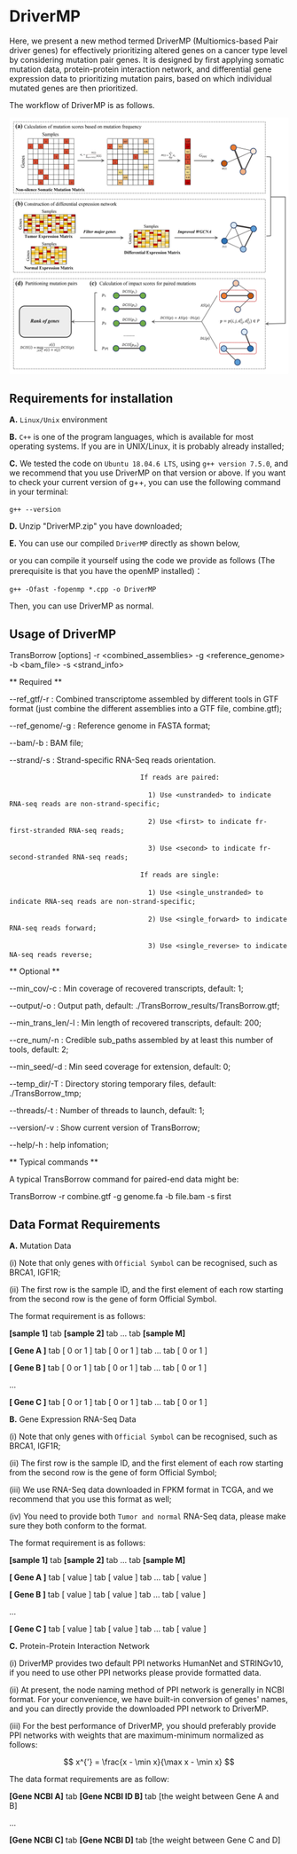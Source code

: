 # DriverMP

Here, we present a new method termed DriverMP (Multiomics-based Pair driver genes) for effectively prioritizing altered genes on a cancer type level by considering mutation pair genes. It is designed by first applying somatic mutation data, protein-protein interaction network, and differential gene expression data to prioritizing mutation pairs, based on which individual mutated genes are then prioritized.

The workflow of DriverMP is as follows.

![Workflow of DriverMP](./images/Workflow.png)

	
## Requirements for installation

**A.** `Linux/Unix` environment


**B.** `C++` is one of the program languages, which is available for most operating systems. If you are in UNIX/Linux, it is probably already installed;


**C.** We tested the code on `Ubuntu 18.04.6 LTS`, using `g++ version 7.5.0`, and we recommend that you use DriverMP on that version or above. If you want to check your current version of g++, you can use the following command in your terminal:


`g++ --version`


**D.** Unzip "DriverMP.zip" you have downloaded;


**E.** You can use our compiled `DriverMP` directly as shown below, 


or you can compile it yourself using the code we provide as follows (The prerequisite is that you have the openMP installed)：


`g++ -Ofast -fopenmp *.cpp -o DriverMP`


Then, you can use DriverMP as normal.

## Usage of DriverMP
		
  TransBorrow [options] -r <combined_assemblies> -g <reference_genome> -b <bam_file> -s <strand_info>

** Required **

  --ref_gtf/-r <string>        : Combined transcriptome assembled by different tools in GTF format (just combine the different assemblies into a GTF file, combine.gtf);

  --ref_genome/-g <string>     : Reference genome in FASTA format;

  --bam/-b <string>            : BAM file;

  --strand/-s <string>         : Strand-specific RNA-Seq reads orientation.

                                     If reads are paired:

                                       1) Use <unstranded> to indicate RNA-seq reads are non-strand-specific;

                                       2) Use <first> to indicate fr-first-stranded RNA-seq reads;

                                       3) Use <second> to indicate fr-second-stranded RNA-seq reads;

                                     If reads are single:

                                       1) Use <single_unstranded> to indicate RNA-seq reads are non-strand-specific;

                                       2) Use <single_forward> to indicate RNA-seq reads forward;

                                       3) Use <single_reverse> to indicate NA-seq reads reverse;

** Optional **

  --min_cov/-c <float>         : Min coverage of recovered transcripts, default: 1;

  --output/-o <string>         : Output path, default: ./TransBorrow_results/TransBorrow.gtf;

  --min_trans_len/-l <int>     : Min length of recovered transcripts, default: 200;

  --cre_num/-n <int>           : Credible sub_paths assembled by at least this number of tools, default: 2;

  --min_seed/-d <float>        : Min seed coverage for extension, default: 0;

  --temp_dir/-T <string>       : Directory storing temporary files, default: ./TransBorrow_tmp;

  --threads/-t <int>           : Number of threads to launch, default: 1;

  --version/-v                 : Show current version of TransBorrow;

  --help/-h                    : help infomation;

** Typical commands **

A typical TransBorrow command for paired-end data might be:

  TransBorrow -r combine.gtf -g genome.fa -b file.bam -s first
	
## Data Format Requirements


**A.** Mutation Data

(i) Note that only genes with `Official Symbol` can be recognised, such as BRCA1, IGF1R;

(ii) The first row is the sample ID, and the first element of each row starting from the second row is the gene of form Official Symbol.

The format requirement is as follows:

**[sample 1]** tab **[sample 2]** tab … tab **[sample M]**

**[  Gene  A ]** tab [ 0 or 1 ] tab [ 0 or 1 ] tab … tab [ 0 or 1 ]

**[  Gene  B ]** tab [ 0 or 1 ] tab [ 0 or 1 ] tab … tab [ 0 or 1 ]

...
	    
**[  Gene  C ]** tab [ 0 or 1 ] tab [ 0 or 1 ] tab … tab [ 0 or 1 ]


**B.** Gene Expression RNA-Seq Data

(i) Note that only genes with `Official Symbol` can be recognised, such as BRCA1, IGF1R;

(ii) The first row is the sample ID, and the first element of each row starting from the second row is the gene of form Official Symbol;

(iii) We use RNA-Seq data downloaded in FPKM format in TCGA, and we recommend that you use this format as well;

(iv) You need to provide both `Tumor and normal` RNA-Seq data, please make sure they both conform to the format.

The format requirement is as follows:

**[sample 1]** tab **[sample 2]** tab … tab **[sample M]**

**[  Gene  A ]** tab [ value ] tab [ value ] tab … tab [ value ]

**[  Gene  B ]** tab [ value ] tab [ value ] tab … tab [ value ]

...
	    
**[  Gene  C ]** tab [ value ] tab [ value ] tab … tab [ value ]


**C.** Protein-Protein Interaction Network

(i) DriverMP provides two default PPI networks HumanNet and STRINGv10, if you need to use other PPI networks please provide formatted data.

(ii) At present, the node naming method of PPI network is generally in NCBI format. For your convenience, we have built-in conversion of genes' names, and you can directly provide the downloaded PPI network to DriverMP.

(iii) For the best performance of DriverMP, you should preferably provide PPI networks with weights that are maximum-minimum normalized as follows: 

$$
x^{'} = \frac{x - \min x}{\max x - \min x}
$$
		
The data format requirements are as follow: 
			
**[Gene NCBI A]** tab **[Gene NCBI ID B]** tab [the weight between Gene A and B]

...

**[Gene NCBI C]** tab **[Gene NCBI D]** tab [the weight between Gene C and D]
